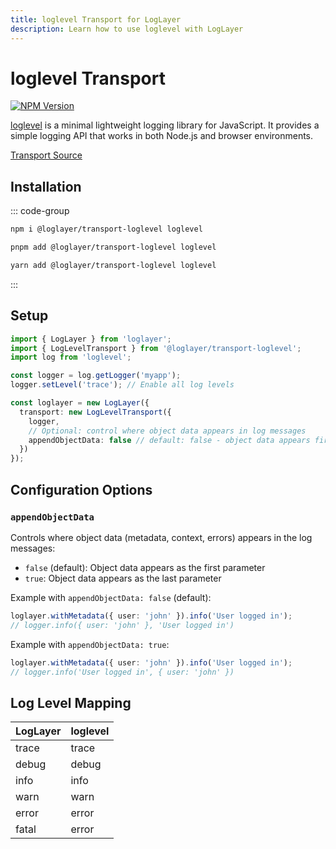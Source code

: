 ```yaml
---
title: loglevel Transport for LogLayer
description: Learn how to use loglevel with LogLayer
---
```


# loglevel Transport

[![NPM Version](https://img.shields.io/npm/v/%40loglayer%2Ftransport-loglevel)](https://www.npmjs.com/package/@loglayer/transport-loglevel)

[loglevel](https://github.com/pimterry/loglevel) is a minimal lightweight logging library for JavaScript. It provides a simple logging API that works in both Node.js and browser environments.

[Transport Source](https://github.com/loglayer/loglayer/blob/master/packages/transports/loglevel)

## Installation

::: code-group

```sh [npm]
npm i @loglayer/transport-loglevel loglevel
```

```sh [pnpm]
pnpm add @loglayer/transport-loglevel loglevel
```

```sh [yarn]
yarn add @loglayer/transport-loglevel loglevel
```

:::

## Setup

```typescript
import { LogLayer } from 'loglayer';
import { LogLevelTransport } from '@loglayer/transport-loglevel';
import log from 'loglevel';

const logger = log.getLogger('myapp');
logger.setLevel('trace'); // Enable all log levels

const loglayer = new LogLayer({
  transport: new LogLevelTransport({
    logger,
    // Optional: control where object data appears in log messages
    appendObjectData: false // default: false - object data appears first
  })
});
```

## Configuration Options

### `appendObjectData`

Controls where object data (metadata, context, errors) appears in the log messages:
- `false` (default): Object data appears as the first parameter
- `true`: Object data appears as the last parameter

Example with `appendObjectData: false` (default):
```typescript
loglayer.withMetadata({ user: 'john' }).info('User logged in');
// logger.info({ user: 'john' }, 'User logged in')
```

Example with `appendObjectData: true`:
```typescript
loglayer.withMetadata({ user: 'john' }).info('User logged in');
// logger.info('User logged in', { user: 'john' })
```

## Log Level Mapping

| LogLayer | loglevel |
|----------|----------|
| trace    | trace    |
| debug    | debug    |
| info     | info     |
| warn     | warn     |
| error    | error    |
| fatal    | error    |

